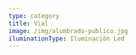 ```yaml
---
type: category
title: Vial
image: /img/alumbrado-publico.jpg
iluminationType: Iluminación Led
---
```


